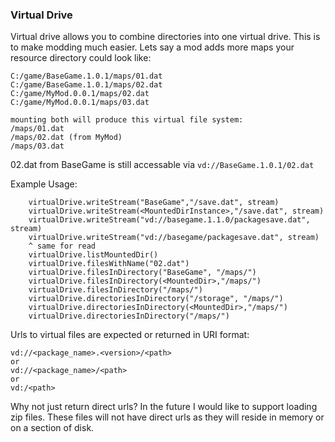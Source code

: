 
### Virtual Drive

Virtual drive allows you to combine directories into one virtual drive. This is to make modding much easier. Lets say a mod adds more maps your resource directory could look like:
```
C:/game/BaseGame.1.0.1/maps/01.dat
C:/game/BaseGame.1.0.1/maps/02.dat
C:/game/MyMod.0.0.1/maps/02.dat
C:/game/MyMod.0.0.1/maps/03.dat

mounting both will produce this virtual file system:
/maps/01.dat
/maps/02.dat (from MyMod)
/maps/03.dat
````
02.dat from BaseGame is still accessable via `vd://BaseGame.1.0.1/02.dat`

Example Usage:
```
    virtualDrive.writeStream("BaseGame","/save.dat", stream)
    virtualDrive.writeStream(<MountedDirInstance>,"/save.dat", stream)
    virtualDrive.writeStream("vd://basegame.1.1.0/packagesave.dat", stream)
    virtualDrive.writeStream("vd://basegame/packagesave.dat", stream)
    ^ same for read
    virtualDrive.listMountedDir()
    virtualDrive.filesWithName("02.dat")
    virtualDrive.filesInDirectory("BaseGame", "/maps/")
    virtualDrive.filesInDirectory(<MountedDir>,"/maps/")
    virtualDrive.filesInDirectory("/maps/")
    virtualDrive.directoriesInDirectory("/storage", "/maps/")
    virtualDrive.directoriesInDirectory(<MountedDir>,"/maps/")
    virtualDrive.directoriesInDirectory("/maps/")
```

Urls to virtual files are expected or returned in URI format:
```
vd://<package_name>.<version>/<path>
or
vd://<package_name>/<path>
or
vd:/<path>
```


Why not just return direct urls?
In the future I would like to support loading zip files. These files will not have direct urls as they will reside in memory or on a section of disk.
